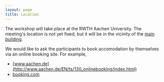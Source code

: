 ```yaml
---
layout: page
title: Location
---
```


<p class="message">
  The workshop will take place at the RWTH Aachen University. The meeting's location is not yet fixed, but it will be in the vicinity of the <a href="https://www.google.de/maps/place/Templergraben+55/@50.7773925,6.0793402,17z/data=!4m2!3m1!1s0x47c0997bdefc9ca7:0xc194994217399288">main building</a>.
</p>

<!--
TODO: describe where it is going to take place exactly, how to get there; perhaps also info on hotels?
-->

We would like to ask the participants to book accomodation by themselves via an online booking site. For example,
 
 * [www.aachen.de](http://www.aachen.de/EN/ts/130_onlinebooking/index.html)
 * [booking.com](http://booking.com)


